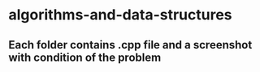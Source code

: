 # algorithms-and-data-structures
## Each folder contains .cpp file and a screenshot with condition of the problem
